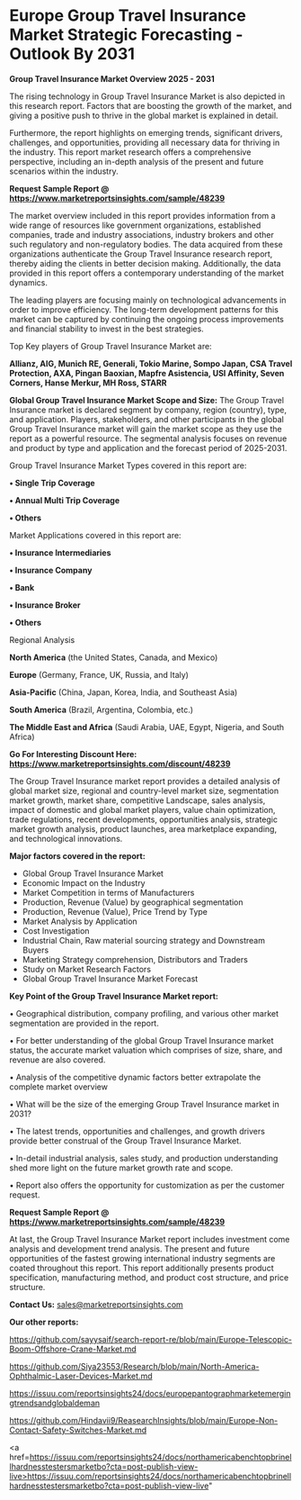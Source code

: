 # Europe Group Travel Insurance Market Strategic Forecasting - Outlook By 2031

<Strong> Group Travel Insurance Market Overview 2025 - 2031</strong>

The rising technology in Group Travel Insurance Market is also depicted in this research report. Factors that are boosting the growth of the market, and giving a positive push to thrive in the global market is explained in detail.

Furthermore, the report highlights on emerging trends, significant drivers, challenges, and opportunities, providing all necessary data for thriving in the industry. This report market research offers a comprehensive perspective, including an in-depth analysis of the present and future scenarios within the industry.

<strong>Request Sample Report @ <a href=https://www.marketreportsinsights.com/sample/48239>https://www.marketreportsinsights.com/sample/48239</a></strong>

The market overview included in this report provides information from a wide range of resources like government organizations, established companies, trade and industry associations, industry brokers and other such regulatory and non-regulatory bodies. The data acquired from these organizations authenticate the Group Travel Insurance research report, thereby aiding the clients in better decision making. Additionally, the data provided in this report offers a contemporary understanding of the market dynamics.

The leading players are focusing mainly on technological advancements in order to improve efficiency. The long-term development patterns for this market can be captured by continuing the ongoing process improvements and financial stability to invest in the best strategies.

Top Key players of Group Travel Insurance Market are:

<strong>Allianz, AIG, Munich RE, Generali, Tokio Marine, Sompo Japan, CSA Travel Protection, AXA, Pingan Baoxian, Mapfre Asistencia, USI Affinity, Seven Corners, Hanse Merkur, MH Ross, STARR</strong>

<strong><b>Global Group Travel Insurance Market Scope and Size:</b></strong>
The Group Travel Insurance market is declared segment by company, region (country), type, and application. Players, stakeholders, and other participants in the global Group Travel Insurance market will gain the market scope as they use the report as a powerful resource. The segmental analysis focuses on revenue and product by type and application and the forecast period of 2025-2031.

Group Travel Insurance Market Types covered in this report are:

<strong>•  Single Trip Coverage

•  Annual Multi Trip Coverage

•  Others</strong>

Market Applications covered in this report are:

<strong>•  Insurance Intermediaries

•  Insurance Company

•  Bank

•  Insurance Broker

•  Others</strong> 

Regional Analysis

<strong>North America</strong> (the United States, Canada, and Mexico)

<strong>Europe</strong> (Germany, France, UK, Russia, and Italy)

<strong>Asia-Pacific</strong> (China, Japan, Korea, India, and Southeast Asia)

<strong>South America</strong> (Brazil, Argentina, Colombia, etc.)

<strong>The Middle East and Africa</strong> (Saudi Arabia, UAE, Egypt, Nigeria, and South Africa)

<strong>Go For Interesting Discount Here: <a href=https://www.marketreportsinsights.com/discount/48239>https://www.marketreportsinsights.com/discount/48239</a></strong>

The Group Travel Insurance market report provides a detailed analysis of global market size, regional and country-level market size, segmentation market growth, market share, competitive Landscape, sales analysis, impact of domestic and global market players, value chain optimization, trade regulations, recent developments, opportunities analysis, strategic market growth analysis, product launches, area marketplace expanding, and technological innovations.

<strong><b>Major factors covered in the report:</b></strong>
<ul>
  <li>Global Group Travel Insurance Market </li>
  <li>Economic Impact on the Industry</li>
  <li>Market Competition in terms of Manufacturers</li>
  <li>Production, Revenue (Value) by geographical segmentation</li>
  <li>Production, Revenue (Value), Price Trend by Type</li>
  <li>Market Analysis by Application</li>
  <li>Cost Investigation</li>
  <li>Industrial Chain, Raw material sourcing strategy and Downstream Buyers</li>
  <li>Marketing Strategy comprehension, Distributors and Traders</li>
  <li>Study on Market Research Factors</li>
  <li>Global Group Travel Insurance Market Forecast</li>
</ul>

<strong><b>Key Point of the Group Travel Insurance Market report:</b></strong>

• Geographical distribution, company profiling, and various other market segmentation are provided in the report.

• For better understanding of the global Group Travel Insurance market status, the accurate market valuation which comprises of size, share, and revenue are also covered.

• Analysis of the competitive dynamic factors better extrapolate the complete market overview

• What will be the size of the emerging Group Travel Insurance market in 2031?

• The latest trends, opportunities and challenges, and growth drivers provide better construal of the Group Travel Insurance Market.

• In-detail industrial analysis, sales study, and production understanding shed more light on the future market growth rate and scope.

• Report also offers the opportunity for customization as per the customer request.

<strong>Request Sample Report @ <a href=https://www.marketreportsinsights.com/sample/48239>https://www.marketreportsinsights.com/sample/48239</a></strong>

At last, the Group Travel Insurance Market report includes investment come analysis and development trend analysis. The present and future opportunities of the fastest growing international industry segments are coated throughout this report. This report additionally presents product specification, manufacturing method, and product cost structure, and price structure.

<strong>Contact Us:</strong>
sales@marketreportsinsights.com

<strong>Our other reports:</strong>

<a href=https://github.com/sayysaif/search-report-re/blob/main/Europe-Telescopic-Boom-Offshore-Crane-Market.md>https://github.com/sayysaif/search-report-re/blob/main/Europe-Telescopic-Boom-Offshore-Crane-Market.md</a>

<a href=https://github.com/Siya23553/Research/blob/main/North-America-Ophthalmic-Laser-Devices-Market.md>https://github.com/Siya23553/Research/blob/main/North-America-Ophthalmic-Laser-Devices-Market.md</a>

<a href=https://issuu.com/reportsinsights24/docs/europepantographmarketemergingtrendsandglobaldeman>https://issuu.com/reportsinsights24/docs/europepantographmarketemergingtrendsandglobaldeman</a>

<a href=https://github.com/Hindavii9/ReasearchInsights/blob/main/Europe-Non-Contact-Safety-Switches-Market.md>https://github.com/Hindavii9/ReasearchInsights/blob/main/Europe-Non-Contact-Safety-Switches-Market.md</a>

<a href=https://issuu.com/reportsinsights24/docs/northamericabenchtopbrinellhardnesstestersmarketbo?cta=post-publish-view-live>https://issuu.com/reportsinsights24/docs/northamericabenchtopbrinellhardnesstestersmarketbo?cta=post-publish-view-live</a>"
